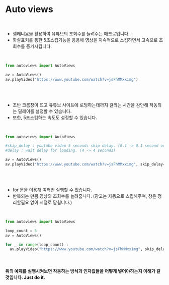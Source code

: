 
<h1>Auto views</h1>

<br/>

- 셀레니움을 활용하여 유튜브의 조회수를 늘려주는 매크로입니다.
- 화살표키를 통한 5초스킵기능을 응용해 영상을 지속적으로 스킵하면서 고속으로 조회수를 증가시킵니다.

<br/>

```python
from autoviews import AutoViews

av = AutoViews()
av.playVideo("https://www.youtube.com/watch?v=jsFhMMxximg")
```

<br/>
<br/>

- 초반 크롬창이 뜨고 유튜브 사이트에 로딩하는데까지 걸리는 시간을 감안해 작동되는 딜레이를 설정할 수 있습니다.
- 또한, 5초스킵하는 속도도 설정할 수 있습니다.

<br/>

```python
from autoviews import AutoViews

#skip_delay : youtube video 5 seconds skip delay. (0.1 -> 0.1 second or 100 ms)
#delay : wait delay for loading. (4 -> 4 seconds)

av = AutoViews()
av.playVideo("https://www.youtube.com/watch?v=jsFhMMxximg", skip_delay=0.1, delay=4)
```

<br>
<br/>

- for 문을 이용해 여러번 실행할 수 있습니다.
- 반복되는 만큼 영상의 조회수를 늘려줍니다. (광고는 자동으로 스킵해주며, 창은 정리할필요 없이 저절로 닫힙니다.)

<br/>

```python
from autoviews import AutoViews

loop_count = 5
av = AutoViews()

for _ in range(loop_count) :
  av.playVideo("https://www.youtube.com/watch?v=jsFhMMxximg", skip_delay=0.1, delay=4)
```

<br/>

<h4>위의 예제를 실행시켜보면 작동하는 방식과 인자값들을 어떻게 넣어야하는지 이해가 갈 것입니다. Just do it.</h4>

<br/>
